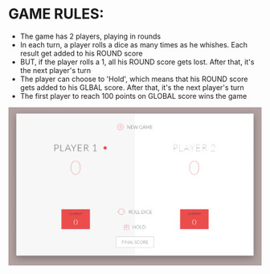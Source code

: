 <h1>GAME RULES:</h1>
<ul>
<li>The game has 2 players, playing in rounds</li>
<li>In each turn, a player rolls a dice as many times as he whishes. Each result get added to his ROUND score</li>
<li>BUT, if the player rolls a 1, all his ROUND score gets lost. After that, it's the next player's turn</li>
<li>The player can choose to 'Hold', which means that his ROUND score gets added to his GLBAL score. After that, it's the next player's turn</li>
<li>The first player to reach 100 points on GLOBAL score wins the game</li>
</ul>

<img src='assets/image/Capture.PNG'>
